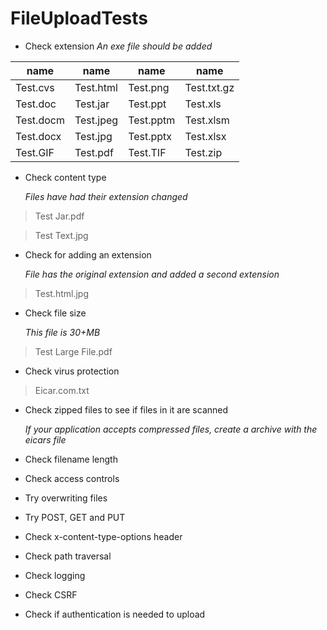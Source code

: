 # FileUploadTests

* Check extension
*An exe file should be added*

name|name|name|name
---------|-----------|----------|------------
Test.cvs | Test.html | Test.png | Test.txt.gz
Test.doc | Test.jar | Test.ppt | Test.xls
Test.docm | Test.jpeg | Test.pptm | Test.xlsm
Test.docx | Test.jpg | Test.pptx | Test.xlsx
Test.GIF | Test.pdf | Test.TIF | Test.zip




* Check content type

   *Files have had their extension changed*

>Test Jar.pdf

>Test Text.jpg




* Check for adding an extension

   *File has the original extension and added a second extension*

>Test.html.jpg




* Check file size

   *This file is 30+MB*

>Test Large File.pdf




* Check virus protection

>Eicar.com.txt




* Check zipped files to see if files in it are scanned

   *If your application accepts compressed files, create a archive with the eicars file*



* Check filename length



* Check access controls



* Try overwriting files



* Try POST, GET and PUT



* Check x-content-type-options header



* Check path traversal



* Check logging



* Check CSRF



* Check if authentication is needed to upload


